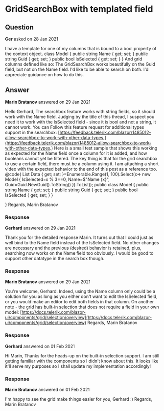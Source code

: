 # GridSearchBox with templated field

## Question

**Ger** asked on 28 Jan 2021

I have a template for one of my columns that is bound to a bool property of the context object. class Model { public string Name { get; set; } public string Guid { get; set; } public bool IsSelected { get; set; } } And grid columns defined like so: <GridColumns> <GridColumn Field="@(nameof(Model.IsSelected))" Width="220px" Title="Name" Resizable="false"> <Template Context="context"> @{ if (context is Model model) { <TelerikCheckBox Id="cbIsSelected" @bind-Value="@model.IsSelected" /> <label for="cbIsSelected" class="ml-2">@model.Name</label> } } </Template> </GridColumn> <GridColumn Field="@(nameof(Model.Guid))" Width="330px" /> </GridColumns> The GridSearchBox works beautifully on the Guid field, but not on the Name field. I'd like to be able to search on both. I'd appreciate guidance on how to do this.

## Answer

**Marin Bratanov** answered on 29 Jan 2021

Hello Gerhard, The searchbox feature works with string fields, so it should work with the Name field. Judging by the title of this thread, I suspect you need it to work with the IsSelected field - since it is bool and not a string, it cannot work. You can Follow this feature request for additional types support in the searchbox: [https://feedback.telerik.com/blazor/1485012-allow-searchbox-to-work-with-other-data-types.](https://feedback.telerik.com/blazor/1485012-allow-searchbox-to-work-with-other-data-types.) Here is a small test sample that shows this working as expected for the Name field once a column for it is added, and how booleans cannot yet be filtered. The key thing is that for the grid searchbox to use a certain field, there must be a column using it. I am attaching a short video with the expected behavior to the end of this post as a reference too. <TelerikGrid Data="@Data" Pageable="true"> <GridToolBar> <GridSearchBox> </GridSearchBox> </GridToolBar> <GridColumns> <GridColumn Field="@(nameof(Model.IsSelected))" Width="220px" Title="Name" Resizable="false"> <Template Context="context"> @{
if (context is Model model)
{ <TelerikCheckBox Id="cbIsSelected" @bind-Value="@model.IsSelected" /> <label for="cbIsSelected" class="ml-2"> @model.Name </label> }
} </Template> </GridColumn> <GridColumn Field="@(nameof(Model.Guid))" Width="330px" /> <GridColumn Field="@(nameof(Model.Name))" Width="330px" /> </GridColumns> </TelerikGrid> @code{
List <Model> Data { get; set; }=Enumerable.Range(1, 100).Select(x=> new Model { IsSelected=x % 3==0, Name=$"Name {x}", Guid=Guid.NewGuid().ToString() }).ToList();
public class Model
{
public string Name { get; set; }
public string Guid { get; set; }
public bool IsSelected { get; set; }
}

} Regards, Marin Bratanov

### Response

**Gerhard** answered on 29 Jan 2021

Thank you for the detailed response Marin. It turns out that I could just as well bind to the Name field instead of the IsSelected field. No other changes are necessary and the previous (desired) behavior is retained, plus, searching now works on the Name field too obviously. I would be good to support other datatype in the search box though.

### Response

**Marin Bratanov** answered on 29 Jan 2021

You're welcome, Gerhard. Indeed, using the Name column only could be a solution for you as long as you either don't want to edit the IsSelected field, or you would make an editor to edit both fields in that column. On another note - the grid has built-in selection that does not require a field in your own model: [https://docs.telerik.com/blazor-ui/components/grid/selection/overview](https://docs.telerik.com/blazor-ui/components/grid/selection/overview) Regards, Marin Bratanov

### Response

**Gerhard** answered on 01 Feb 2021

Hi Marin, Thanks for the heads-up on the built-in selection support. I am still getting familiar with the components so I didn't know about this. It looks like it'll serve my purposes so I shall update my implementation accordingly!

### Response

**Marin Bratanov** answered on 01 Feb 2021

I'm happy to see the grid make things easier for you, Gerhard :) Regards, Marin Bratanov
